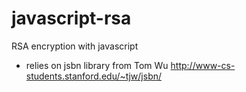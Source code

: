 javascript-rsa
==============

RSA encryption with javascript

* relies on jsbn library from Tom Wu
  http://www-cs-students.stanford.edu/~tjw/jsbn/

